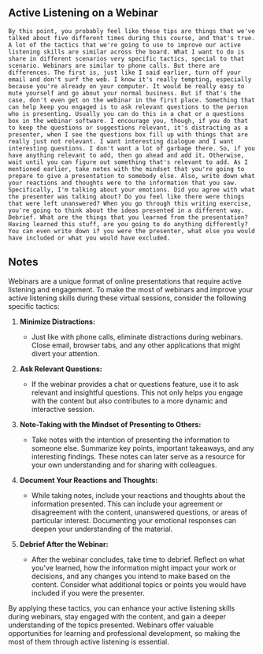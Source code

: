 ## Active Listening on a Webinar
```
By this point, you probably feel like these tips are things that we've talked about five different times during this course, and that's true. A lot of the tactics that we're going to use to improve our active listening skills are similar across the board. What I want to do is share in different scenarios very specific tactics, special to that scenario. Webinars are similar to phone calls. But there are differences. The first is, just like I said earlier, turn off your email and don't surf the web. I know it's really tempting, especially because you're already on your computer. It would be really easy to mute yourself and go about your normal business. But if that's the case, don't even get on the webinar in the first place. Something that can help keep you engaged is to ask relevant questions to the person who is presenting. Usually you can do this in a chat or a questions box in the webinar software. I encourage you, though, if you do that to keep the questions or suggestions relevant, it's distracting as a presenter, when I see the questions box fill up with things that are really just not relevant. I want interesting dialogue and I want interesting questions. I don't want a lot of garbage there. So, if you have anything relevant to add, then go ahead and add it. Otherwise, wait until you can figure out something that's relevant to add. As I mentioned earlier, take notes with the mindset that you're going to prepare to give a presentation to somebody else. Also, write down what your reactions and thoughts were to the information that you saw. Specifically, I'm talking about your emotions. Did you agree with what the presenter was talking about? Do you feel like there were things that were left unanswered? When you go through this writing exercise, you're going to think about the ideas presented in a different way. Debrief. What are the things that you learned from the presentation? Having learned this stuff, are you going to do anything differently? You can even write down if you were the presenter, what else you would have included or what you would have excluded.
```

## Notes
Webinars are a unique format of online presentations that require active listening and engagement. To make the most of webinars and improve your active listening skills during these virtual sessions, consider the following specific tactics:

1. **Minimize Distractions:**
   - Just like with phone calls, eliminate distractions during webinars. Close email, browser tabs, and any other applications that might divert your attention.

2. **Ask Relevant Questions:**
   - If the webinar provides a chat or questions feature, use it to ask relevant and insightful questions. This not only helps you engage with the content but also contributes to a more dynamic and interactive session.

3. **Note-Taking with the Mindset of Presenting to Others:**
   - Take notes with the intention of presenting the information to someone else. Summarize key points, important takeaways, and any interesting findings. These notes can later serve as a resource for your own understanding and for sharing with colleagues.

4. **Document Your Reactions and Thoughts:**
   - While taking notes, include your reactions and thoughts about the information presented. This can include your agreement or disagreement with the content, unanswered questions, or areas of particular interest. Documenting your emotional responses can deepen your understanding of the material.

5. **Debrief After the Webinar:**
   - After the webinar concludes, take time to debrief. Reflect on what you've learned, how the information might impact your work or decisions, and any changes you intend to make based on the content. Consider what additional topics or points you would have included if you were the presenter.

By applying these tactics, you can enhance your active listening skills during webinars, stay engaged with the content, and gain a deeper understanding of the topics presented. Webinars offer valuable opportunities for learning and professional development, so making the most of them through active listening is essential.